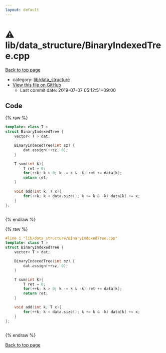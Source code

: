 ```yaml
---
layout: default
---
```


<!-- mathjax config similar to math.stackexchange -->
<script type="text/javascript" async
  src="https://cdnjs.cloudflare.com/ajax/libs/mathjax/2.7.5/MathJax.js?config=TeX-MML-AM_CHTML">
</script>
<script type="text/x-mathjax-config">
  MathJax.Hub.Config({
    TeX: { equationNumbers: { autoNumber: "AMS" }},
    tex2jax: {
      inlineMath: [ ['$','$'] ],
      processEscapes: true
    },
    "HTML-CSS": { matchFontHeight: false },
    displayAlign: "left",
    displayIndent: "2em"
  });
</script>

<script type="text/javascript" src="https://cdnjs.cloudflare.com/ajax/libs/jquery/3.4.1/jquery.min.js"></script>
<script src="https://cdn.jsdelivr.net/npm/jquery-balloon-js@1.1.2/jquery.balloon.min.js" integrity="sha256-ZEYs9VrgAeNuPvs15E39OsyOJaIkXEEt10fzxJ20+2I=" crossorigin="anonymous"></script>
<script type="text/javascript" src="../../../assets/js/copy-button.js"></script>
<link rel="stylesheet" href="../../../assets/css/copy-button.css" />


# :warning: lib/data_structure/BinaryIndexedTree.cpp

<a href="../../../index.html">Back to top page</a>

* category: <a href="../../../index.html#cf1c0d6ca83608d6888653791580480b">lib/data_structure</a>
* <a href="{{ site.github.repository_url }}/blob/master/lib/data_structure/BinaryIndexedTree.cpp">View this file on GitHub</a>
    - Last commit date: 2019-07-07 05:12:51+09:00




## Code

<a id="unbundled"></a>
{% raw %}
```cpp
template< class T >
struct BinaryIndexedTree {
    vector< T > dat;

    BinaryIndexedTree(int sz) {
        dat.assign(++sz, 0);
    }

    T sum(int k){
        T ret = 0;
        for(++k; k > 0; k -= k & -k) ret += data[k];
        return ret;
    }

    void add(int k, T x){
        for(++k; k < data.size(); k += k & -k) data[k] += x;
    }
};



```
{% endraw %}

<a id="bundled"></a>
{% raw %}
```cpp
#line 1 "lib/data_structure/BinaryIndexedTree.cpp"
template< class T >
struct BinaryIndexedTree {
    vector< T > dat;

    BinaryIndexedTree(int sz) {
        dat.assign(++sz, 0);
    }

    T sum(int k){
        T ret = 0;
        for(++k; k > 0; k -= k & -k) ret += data[k];
        return ret;
    }

    void add(int k, T x){
        for(++k; k < data.size(); k += k & -k) data[k] += x;
    }
};



```
{% endraw %}

<a href="../../../index.html">Back to top page</a>

